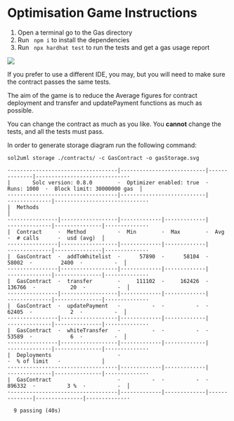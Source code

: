 # Optimisation Game Instructions

1. Open a terminal go to the Gas directory
2. Run ` npm i` to install the dependencies
3. Run ` npx hardhat test` to run the tests and get a gas usage report

![](https://i.imgur.com/qdNy92B.png)

If you prefer to use a different IDE, you may, but you will need to make sure the contract passes the same tests.

The aim of the game is to reduce the Average figures for contract deployment and transfer and updatePayment functions as much as possible.

You can change the contract as much as you like.
You **cannot**  change the tests, and all the tests must pass.


In order to generate storage diagram run the following command:

`sol2uml storage ./contracts/ -c GasContract -o gasStorage.svg`

```
·----------------------------------|---------------------------|--------------|-----------------------------·
|       Solc version: 0.8.0        ·  Optimizer enabled: true  ·  Runs: 1000  ·  Block limit: 30000000 gas  │
···································|···························|··············|······························
|  Methods                                                                                                  │
················|··················|·············|·············|··············|···············|··············
|  Contract     ·  Method          ·  Min        ·  Max        ·  Avg         ·  # calls      ·  usd (avg)  │
················|··················|·············|·············|··············|···············|··············
|  GasContract  ·  addToWhitelist  ·      57890  ·      58104  ·       58002  ·         2400  ·          -  │
················|··················|·············|·············|··············|···············|··············
|  GasContract  ·  transfer        ·     111102  ·     162426  ·      136766  ·           20  ·          -  │
················|··················|·············|·············|··············|···············|··············
|  GasContract  ·  updatePayment   ·          -  ·          -  ·       62405  ·            2  ·          -  │
················|··················|·············|·············|··············|···············|··············
|  GasContract  ·  whiteTransfer   ·          -  ·          -  ·       53589  ·            6  ·          -  │
················|··················|·············|·············|··············|···············|··············
|  Deployments                     ·                                          ·  % of limit   ·             │
···································|·············|·············|··············|···············|··············
|  GasContract                     ·          -  ·          -  ·      896332  ·          3 %  ·          -  │
·----------------------------------|-------------|-------------|--------------|---------------|-------------·

  9 passing (40s)
```